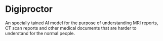 # Digiproctor
An specially tained AI model for the purpose of understanding MRI reports, CT scan reports and other medical documents that are harder to understand for the normal people.
